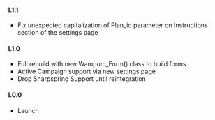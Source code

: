 #### 1.1.1
* Fix unexpected capitalization of Plan_id parameter on Instructions section of the settings page

#### 1.1.0
* Full rebuild with new Wampum_Form() class to build forms
* Active Campaign support via new settings page
* Drop Sharpspring Support until reintegration

#### 1.0.0
* Launch